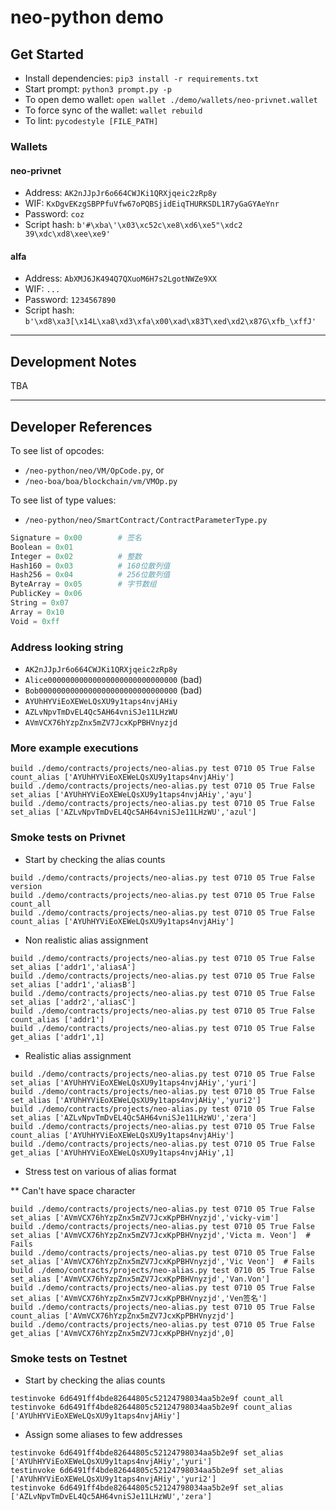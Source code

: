 # neo-python demo

## Get Started

* Install dependencies: `pip3 install -r requirements.txt`
* Start prompt: `python3 prompt.py -p`
* To open demo wallet: `open wallet ./demo/wallets/neo-privnet.wallet`
* To force sync of the wallet: `wallet rebuild`
* To lint: `pycodestyle [FILE_PATH]`

### Wallets

#### neo-privnet

* Address: `AK2nJJpJr6o664CWJKi1QRXjqeic2zRp8y`
* WIF: `KxDgvEKzgSBPPfuVfw67oPQBSjidEiqTHURKSDL1R7yGaGYAeYnr`
* Password: `coz`
* Script hash: `b'#\xba\'\x03\xc52c\xe8\xd6\xe5"\xdc2 39\xdc\xd8\xee\xe9'`

#### alfa

* Address: `AbXMJ6JK494Q7QXuoM6H7s2LgotNWZe9XX`
* WIF: `...`
* Password: `1234567890`
* Script hash: `b'\xd8\xa3[\x14L\xa8\xd3\xfa\x00\xad\x83T\xed\xd2\x87G\xfb_\xffJ'`

---

## Development Notes

TBA

---

## Developer References

To see list of opcodes:

* `/neo-python/neo/VM/OpCode.py`, or
* `/neo-boa/boa/blockchain/vm/VMOp.py`

To see list of type values:

* `/neo-python/neo/SmartContract/ContractParameterType.py`

``` py
Signature = 0x00        # 签名
Boolean = 0x01
Integer = 0x02          # 整数
Hash160 = 0x03          # 160位散列值
Hash256 = 0x04          # 256位散列值
ByteArray = 0x05        # 字节数组
PublicKey = 0x06
String = 0x07
Array = 0x10
Void = 0xff
```

### Address looking string

* `AK2nJJpJr6o664CWJKi1QRXjqeic2zRp8y`
* `Alice00000000000000000000000000000` (bad)
* `Bob0000000000000000000000000000000` (bad)
* `AYUhHYViEoXEWeLQsXU9y1taps4nvjAHiy`
* `AZLvNpvTmDvEL4Qc5AH64vniSJe11LHzWU`
* `AVmVCX76hYzpZnx5mZV7JcxKpPBHVnyzjd`

### More example executions

```
build ./demo/contracts/projects/neo-alias.py test 0710 05 True False count_alias ['AYUhHYViEoXEWeLQsXU9y1taps4nvjAHiy']
build ./demo/contracts/projects/neo-alias.py test 0710 05 True False set_alias ['AYUhHYViEoXEWeLQsXU9y1taps4nvjAHiy','ayu']
build ./demo/contracts/projects/neo-alias.py test 0710 05 True False set_alias ['AZLvNpvTmDvEL4Qc5AH64vniSJe11LHzWU','azul']
```

### Smoke tests on Privnet

* Start by checking the alias counts

```
build ./demo/contracts/projects/neo-alias.py test 0710 05 True False version
build ./demo/contracts/projects/neo-alias.py test 0710 05 True False count_all
build ./demo/contracts/projects/neo-alias.py test 0710 05 True False count_alias ['AYUhHYViEoXEWeLQsXU9y1taps4nvjAHiy']
```

* Non realistic alias assignment

```
build ./demo/contracts/projects/neo-alias.py test 0710 05 True False set_alias ['addr1','aliasA']
build ./demo/contracts/projects/neo-alias.py test 0710 05 True False set_alias ['addr1','aliasB']
build ./demo/contracts/projects/neo-alias.py test 0710 05 True False set_alias ['addr2','aliasC']
build ./demo/contracts/projects/neo-alias.py test 0710 05 True False count_alias ['addr1']
build ./demo/contracts/projects/neo-alias.py test 0710 05 True False get_alias ['addr1',1]
```

* Realistic alias assignment

```
build ./demo/contracts/projects/neo-alias.py test 0710 05 True False set_alias ['AYUhHYViEoXEWeLQsXU9y1taps4nvjAHiy','yuri']
build ./demo/contracts/projects/neo-alias.py test 0710 05 True False set_alias ['AYUhHYViEoXEWeLQsXU9y1taps4nvjAHiy','yuri2']
build ./demo/contracts/projects/neo-alias.py test 0710 05 True False set_alias ['AZLvNpvTmDvEL4Qc5AH64vniSJe11LHzWU','zera']
build ./demo/contracts/projects/neo-alias.py test 0710 05 True False count_alias ['AYUhHYViEoXEWeLQsXU9y1taps4nvjAHiy']
build ./demo/contracts/projects/neo-alias.py test 0710 05 True False get_alias ['AYUhHYViEoXEWeLQsXU9y1taps4nvjAHiy',1]
```

* Stress test on various of alias format

** Can't have space character

```
build ./demo/contracts/projects/neo-alias.py test 0710 05 True False set_alias ['AVmVCX76hYzpZnx5mZV7JcxKpPBHVnyzjd','vicky-vim']
build ./demo/contracts/projects/neo-alias.py test 0710 05 True False set_alias ['AVmVCX76hYzpZnx5mZV7JcxKpPBHVnyzjd','Victa m. Veon']  # Fails
build ./demo/contracts/projects/neo-alias.py test 0710 05 True False set_alias ['AVmVCX76hYzpZnx5mZV7JcxKpPBHVnyzjd','Vic Veon']  # Fails
build ./demo/contracts/projects/neo-alias.py test 0710 05 True False set_alias ['AVmVCX76hYzpZnx5mZV7JcxKpPBHVnyzjd','Van.Von']
build ./demo/contracts/projects/neo-alias.py test 0710 05 True False set_alias ['AVmVCX76hYzpZnx5mZV7JcxKpPBHVnyzjd','Ven签名']
build ./demo/contracts/projects/neo-alias.py test 0710 05 True False count_alias ['AVmVCX76hYzpZnx5mZV7JcxKpPBHVnyzjd']
build ./demo/contracts/projects/neo-alias.py test 0710 05 True False get_alias ['AVmVCX76hYzpZnx5mZV7JcxKpPBHVnyzjd',0]
```

### Smoke tests on Testnet

* Start by checking the alias counts

```
testinvoke 6d6491ff4bde82644805c52124798034aa5b2e9f count_all
testinvoke 6d6491ff4bde82644805c52124798034aa5b2e9f count_alias ['AYUhHYViEoXEWeLQsXU9y1taps4nvjAHiy']
```

* Assign some aliases to few addresses

```
testinvoke 6d6491ff4bde82644805c52124798034aa5b2e9f set_alias ['AYUhHYViEoXEWeLQsXU9y1taps4nvjAHiy','yuri']
testinvoke 6d6491ff4bde82644805c52124798034aa5b2e9f set_alias ['AYUhHYViEoXEWeLQsXU9y1taps4nvjAHiy','yuri2']
testinvoke 6d6491ff4bde82644805c52124798034aa5b2e9f set_alias ['AZLvNpvTmDvEL4Qc5AH64vniSJe11LHzWU','zera']
```
